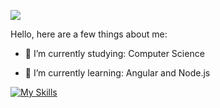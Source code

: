 ![](https://user-images.githubusercontent.com/5713670/87202985-820dcb80-c2b6-11ea-9f56-7ec461c497c3.gif)

Hello, here are a few things about me:

- 🔭 I’m currently studying: Computer Science

- 🌱 I’m currently learning: Angular and Node.js

[![My Skills](https://skillicons.dev/icons?i=mongodb,js,nodejs,angular&theme=light)](https://skillicons.dev)

